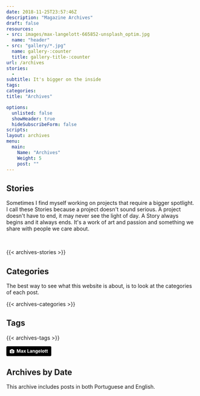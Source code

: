 ```yaml
---
date: 2018-11-25T23:57:46Z
description: "Magazine Archives"
draft: false
resources: 
- src: images/max-langelott-665852-unsplash_optim.jpg
  name: "header"
- src: "gallery/*.jpg"
  name: gallery-:counter
  title: gallery-title-:counter
url: /archives
stories:
  -
subtitle: It's bigger on the inside
tags: 
categories: 
title: "Archives"

options:
  unlisted: false
  showHeader: true
  hideSubscribeForm: false
scripts:
layout: archives
menu:
  main:
    Name: "Archives"
    Weight: 5
    post: ""
---
```


<h2 class="text-center title">Stories</h2>

<p class="lead text-center">Sometimes I find myself working on projects that require a bigger spotlight. I call these Stories because a project doesn't sound serious. A project doesn't have to end, it may never see the light of day. A Story always begins and it always ends. It's a work of art and passion and something we share with people we care about.</p>

<p>&nbsp;</p>

{{< archives-stories >}}

<section id="all-categories">
  <article class="">
    <h2 class="title text-center">Categories</h2>
    <p class="text-center lead">The best way to see what this website is about, is to look at the categories of each post.</p>
    <p class="text-center">{{< archives-categories >}}</p>
  </article>
</section>

<section id="all-tags">
  <article>
    <h2 class="title text-center">Tags</h2>
    {{< archives-tags >}}
  </article>
</section>

<a style="background-color:black;color:white;text-decoration:none;padding:4px 6px;font-family:-apple-system, BlinkMacSystemFont, &quot;San Francisco&quot;, &quot;Helvetica Neue&quot;, Helvetica, Ubuntu, Roboto, Noto, &quot;Segoe UI&quot;, Arial, sans-serif;font-size:12px;font-weight:bold;line-height:1.2;display:inline-block;border-radius:3px" href="https://unsplash.com/@freiburgermax?utm_medium=referral&amp;utm_campaign=photographer-credit&amp;utm_content=creditBadge" target="_blank" rel="noopener noreferrer" title="Download free do whatever you want high-resolution photos from Max Langelott"><span style="display:inline-block;padding:2px 3px"><svg xmlns="http://www.w3.org/2000/svg" style="height:12px;width:auto;position:relative;vertical-align:middle;top:-1px;fill:white" viewBox="0 0 32 32"><title>unsplash-logo</title><path d="M20.8 18.1c0 2.7-2.2 4.8-4.8 4.8s-4.8-2.1-4.8-4.8c0-2.7 2.2-4.8 4.8-4.8 2.7.1 4.8 2.2 4.8 4.8zm11.2-7.4v14.9c0 2.3-1.9 4.3-4.3 4.3h-23.4c-2.4 0-4.3-1.9-4.3-4.3v-15c0-2.3 1.9-4.3 4.3-4.3h3.7l.8-2.3c.4-1.1 1.7-2 2.9-2h8.6c1.2 0 2.5.9 2.9 2l.8 2.4h3.7c2.4 0 4.3 1.9 4.3 4.3zm-8.6 7.5c0-4.1-3.3-7.5-7.5-7.5-4.1 0-7.5 3.4-7.5 7.5s3.3 7.5 7.5 7.5c4.2-.1 7.5-3.4 7.5-7.5z"></path></svg></span><span style="display:inline-block;padding:2px 3px">Max Langelott</span></a>

<h2 class="title text-center">Archives by Date</h2>
<p class="text-center lead">This archive includes posts in both Portuguese and English.</p>